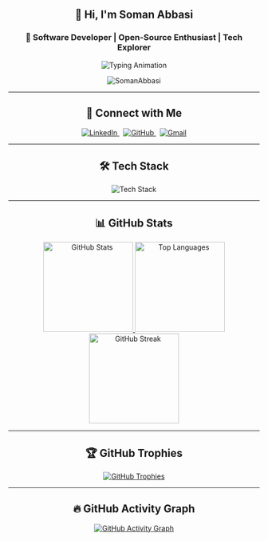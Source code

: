 <div align="center">

## 👋 Hi, I'm Soman Abbasi  
### 🎯 Software Developer | Open-Source Enthusiast | Tech Explorer  

<!-- Typing SVG with fallback -->
<p align="center">
  <img src="https://readme-typing-svg.demolab.com?font=Fira+Code&size=22&duration=3000&pause=1000&color=8A2BE2&center=true&vCenter=true&width=500&lines=Software+Developer;Python+%7C+C%2B%2B+%7C+Flask+%7C+Tkinter;Web+Dev:+Flask+%7C+Bootstrap+%7C+SQL+%7C+HTML+%7C+CSS" alt="Typing Animation" />
</p>

<!-- Profile Views (Non-Refreshing) -->
<p align="center">
  <img src="https://komarev.com/ghpvc/?username=SomanAbbasi&label=Profile+Views&color=8A2BE2&style=flat" alt="SomanAbbasi" /> 
</p>

---

## 🔗 Connect with Me
<p align="center">
  <a href="https://www.linkedin.com/in/soman-abbasi-a1820b344/" target="_blank">
    <img src="https://img.shields.io/badge/LinkedIn-0077B5?style=for-the-badge&logo=linkedin&logoColor=white" alt="LinkedIn"/>
  </a>
  &nbsp;
  <a href="https://github.com/SomanAbbasi" target="_blank">
    <img src="https://img.shields.io/badge/GitHub-100000?style=for-the-badge&logo=github&logoColor=white" alt="GitHub"/>
  </a>
  &nbsp;
  <a href="mailto:mssabbasi306@gmail.com">
    <img src="https://img.shields.io/badge/Gmail-D14836?style=for-the-badge&logo=gmail&logoColor=white" alt="Gmail"/>
  </a>
</p>

---

## 🛠️ Tech Stack
<p align="center">
  <img src="https://skillicons.dev/icons?i=python,c,cpp,flask,sqlite,bootstrap,html,css" alt="Tech Stack" />
</p>

---

## 📊 GitHub Stats
<div align="center">
  <a href="https://github.com/SomanAbbasi">
    <img height="180em" src="https://github-readme-stats.vercel.app/api?username=SomanAbbasi&show_icons=true&theme=radical&hide_border=true&include_all_commits=true" alt="GitHub Stats" />
    <img height="180em" src="https://github-readme-stats.vercel.app/api/top-langs/?username=SomanAbbasi&layout=compact&theme=radical&hide_border=true" alt="Top Languages" />
    <img height="180em" src="https://streak-stats.demolab.com/?user=SomanAbbasi&theme=radical&hide_border=true" alt="GitHub Streak" />
  </a>
</div>

---

## 🏆 GitHub Trophies
<div align="center">
  <a href="https://github.com/ryo-ma/github-profile-trophy">
    <img src="https://github-profile-trophy.vercel.app/?username=SomanAbbasi&theme=onedark&no-frame=true&row=2&column=4" alt="GitHub Trophies" />
  </a>
</div>

---

## 🔥 GitHub Activity Graph
<div align="center">
  <a href="https://github.com/SomanAbbasi">
    <img src="https://github-readme-activity-graph.vercel.app/graph?username=SomanAbbasi&theme=react-dark&hide_border=true&area=true" alt="GitHub Activity Graph" />
  </a>
</div>

</div>
